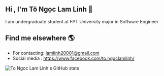 ## Hi , I'm Tô Ngọc Lam Linh 👋 

 I am undergraduate student at FPT University major in Software Engineer
  
 ## Find me elsewhere 🌎
 * For contacting: lamlinh20001@gmail.com
 * Social media : https://www.facebook.com/to.ngoclamlinh/ 
 
 
<img  src="https://github-readme-stats.vercel.app/api?username=linhtnl" alt="To Ngoc Lam Linh's GitHub stats" style="max-width:100%;">
<!--
**linhtnl/linhtnl** is a ✨ _special_ ✨ repository because its `README.md` (this file) appears on your GitHub profile.

Here are some ideas to get you started:

- 🔭 I’m currently working on ...
- 🌱 I’m currently learning ...
- 👯 I’m looking to collaborate on ...
- 🤔 I’m looking for help with ...
- 💬 Ask me about ...
- 📫 How to reach me: ...
- 😄 Pronouns: ...
- ⚡ Fun fact: ...
-->
